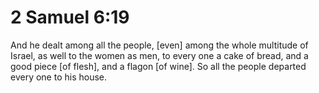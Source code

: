 # 2 Samuel 6:19

And he dealt among all the people, [even] among the whole multitude of Israel, as well to the women as men, to every one a cake of bread, and a good piece [of flesh], and a flagon [of wine]. So all the people departed every one to his house.